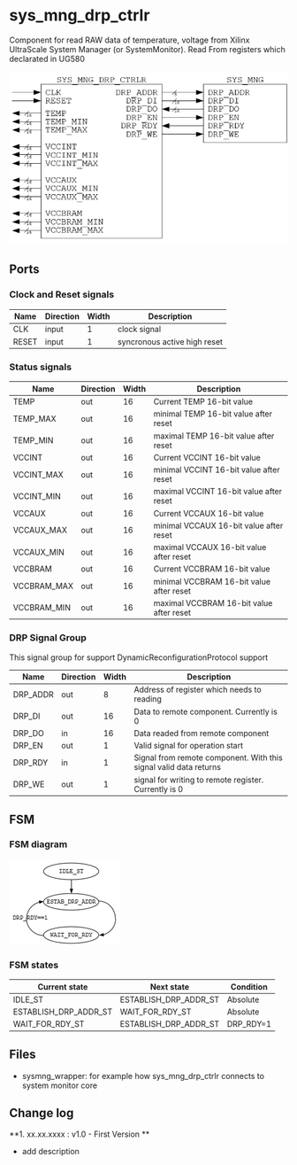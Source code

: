 # sys_mng_drp_ctrlr

Component for read RAW data of temperature, voltage from Xilinx UltraScale System Manager (or SystemMonitor). Read From registers which declarated in UG580 

![sys_mng_drp_ctrlr_struct][sys_mng_drp_ctrlr_struct_link]

[sys_mng_drp_ctrlr_struct_link]:https://github.com/MasterPlayer/xilinx-sv/blob/main/misc/sys_mng_drp_ctrlr/documentation/sys_mng_drp_ctrlr_struct.png

## Ports 

### Clock and Reset signals 

Name | Direction | Width | Description
-----|-----------|-------|-----------
CLK | input | 1 | clock signal 
RESET | input | 1 | syncronous active high reset 

### Status signals

Name | Direction | Width | Description
-----|-----------|-------|-----------
TEMP | out | 16 | Current TEMP 16-bit value
TEMP_MAX | out | 16 | minimal TEMP 16-bit value after reset
TEMP_MIN | out | 16 | maximal TEMP 16-bit value after reset
VCCINT | out | 16 | Current VCCINT 16-bit value
VCCINT_MAX | out | 16 | minimal VCCINT 16-bit value after reset
VCCINT_MIN | out | 16 | maximal VCCINT 16-bit value after reset
VCCAUX | out | 16 | Current VCCAUX 16-bit value
VCCAUX_MAX | out | 16 | minimal VCCAUX 16-bit value after reset
VCCAUX_MIN | out | 16 | maximal VCCAUX 16-bit value after reset
VCCBRAM | out | 16 | Current VCCBRAM 16-bit value
VCCBRAM_MAX | out | 16 | minimal VCCBRAM 16-bit value after reset
VCCBRAM_MIN | out | 16 | maximal VCCBRAM 16-bit value after reset

### DRP Signal Group

This signal group for support DynamicReconfigurationProtocol support

Name | Direction | Width | Description
-----|-----------|-------|-----------
DRP_ADDR | out | 8 | Address of register which needs to reading 
DRP_DI | out | 16 | Data to remote component. Currently is 0
DRP_DO | in | 16 | Data readed from remote component
DRP_EN | out | 1 | Valid signal for operation start
DRP_RDY | in | 1 | Signal from remote component. With this signal valid data returns
DRP_WE | out | 1 | signal for writing to remote register. Currently is 0

## FSM

### FSM diagram 

![sys_mng_drp_ctrlr_fsm][sys_mng_drp_ctrlr_fsm_link]

[sys_mng_drp_ctrlr_fsm_link]:https://github.com/MasterPlayer/xilinx-sv/blob/main/misc/sys_mng_drp_ctrlr/documentation/sys_mng_drp_ctrlr_fsm.png

### FSM states

Current state | Next state | Condition
--------------|------------|----------
IDLE_ST | ESTABLISH_DRP_ADDR_ST | Absolute
ESTABLISH_DRP_ADDR_ST | WAIT_FOR_RDY_ST | Absolute
WAIT_FOR_RDY_ST | ESTABLISH_DRP_ADDR_ST | DRP_RDY=1

## Files

- sysmng_wrapper: for example how sys_mng_drp_ctrlr connects to system monitor core


## Change log

**1. xx.xx.xxxx : v1.0 - First Version **
- add description


